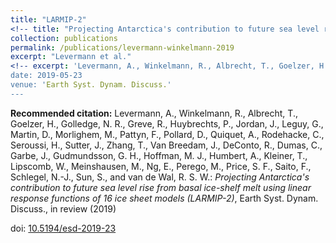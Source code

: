 ```yaml
---
title: "LARMIP-2"
<!-- title: "Projecting Antarctica's contribution to future sea level rise from basal ice-shelf melt using linear response functions of 16 ice sheet models (LARMIP-2)" -->
collection: publications
permalink: /publications/levermann-winkelmann-2019
excerpt: "Levermann et al."
<!-- excerpt: 'Levermann, A., Winkelmann, R., Albrecht, T., Goelzer, H., Golledge, N. R., Greve, R., Huybrechts, P., Jordan, J., Leguy, G., Martin, D., Morlighem, M., Pattyn, F., Pollard, D., Quiquet, A., Rodehacke, C., Seroussi, H., Sutter, J., Zhang, T., Van Breedam, J., DeConto, R., Dumas, C., <b>Garbe, J.</b>, Gudmundsson, G. H., Hoffman, M. J., Humbert, A., Kleiner, T., Lipscomb, W., Meinshausen, M., Ng, E., Perego, M., Price, S. F., Saito, F., Schlegel, N.-J., Sun, S., and van de Wal, R. S. W.: <i>Projecting Antarctica's contribution to future sea level rise from basal ice-shelf melt using linear response functions of 16 ice sheet models (LARMIP-2)</i>, Earth Syst. Dynam. Discuss., in review (2019)' -->
date: 2019-05-23
venue: 'Earth Syst. Dynam. Discuss.'
---
```


<b>Recommended citation:</b> Levermann, A., Winkelmann, R., Albrecht, T., Goelzer, H., Golledge, N. R., Greve, R., Huybrechts, P., Jordan, J., Leguy, G., Martin, D., Morlighem, M., Pattyn, F., Pollard, D., Quiquet, A., Rodehacke, C., Seroussi, H., Sutter, J., Zhang, T., Van Breedam, J., DeConto, R., Dumas, C., Garbe, J., Gudmundsson, G. H., Hoffman, M. J., Humbert, A., Kleiner, T., Lipscomb, W., Meinshausen, M., Ng, E., Perego, M., Price, S. F., Saito, F., Schlegel, N.-J., Sun, S., and van de Wal, R. S. W.: <i>Projecting Antarctica's contribution to future sea level rise from basal ice-shelf melt using linear response functions of 16 ice sheet models (LARMIP-2)</i>, Earth Syst. Dynam. Discuss., in review (2019)

doi: [10.5194/esd-2019-23](https://doi.org/10.5194/esd-2019-23 "https://doi.org/10.5194/esd-2019-23")

<!-- ## Abstract
The sea level contribution of the Antarctic ice sheet constitutes a large uncertainty in future sea level projections. Here we apply a linear response theory approach to 16 state-of-the-art ice sheet models to estimate the Antarctic ice sheet contribution from basal ice shelf melting within the 21st century. The purpose of this computation is to estimate the uncertainty that arises from large uncertainty in the external forcing that future warming may exert onto the ice sheet. While ice shelf melting is considered to be a major if not the largest perturbation of the ice sheet's flow into the ocean, the approach is neglecting a number of processes such as surface mass balance related contributions and mechanisms. In assuming linear response theory, we are able to capture complex temporal responses of the ice sheets, but we neglect any dampening or self-amplifying processes. This is particularly relevant in situations where an instability is dominating the ice loss. Results obtained here are thus relevant in particular wherever the ice loss is dominated by the forcing as opposed to an internal instability, for example in strong warming scenarios. In order to allow for comparison the methodology was chosen to be exactly the same as in an earlier study (Levermann et al., 2014), but with 16 instead of 5 ice sheet models. We include uncertainty in the atmospheric warming response to carbon emissions (full range of CMIP-5 climate model sensitivities), uncertainty in the oceanic transport to the Southern Ocean (obtained from the time-delayed and scaled oceanic subsurface warming in CMIP-5 models in relation to the global mean surface warming) and the observed range of responses of basal ice shelf melting to oceanic warming outside the ice shelf cavity. This uncertainty in basal ice shelf melting is then convoluted with the linear response functions of each of the 16 ice sheet models to obtain the ice flow response to the individual global warming path. The model median for the observational period from 1992 to 2017 is 9.6 mm with a likely range between 5.2 mm and 20.3 mm compared to the observed sea-level contribution from Antarctica of 7.4 mm with a standard deviation of 3.7 mm (Shepherd et al., 2018). For the so-called business-as-usual warming path, RCP-8.5, we obtain a median contribution of the Antarctic ice sheet to global mean sea-level rise within the 21st century of 17 cm with a likely range (66-percentile around the mean) between 9 cm and 36 cm and a very likely range (90-percentile around the mean) between 6 cm and 59 cm. For the RCP-2.6 warming path which will keep the global mean temperature below two degrees of global warming and is thus consistent with the Paris Climate Agreement yields a median of 13 cm of global mean sea-level contribution. The likely range for the RCP-2.6 scenario is between 7 cm and 25 cm and the very likely range is between 5 cm and 39 cm. The structural uncertainties in the method do not allow an interpretation of any higher uncertainty percentiles. We provide projections for the five Antarctic regions and for each model and each scenario, separately. The rate of sea level contribution is highest under the RCP-8.5 scenario. The maximum within the 21st century of the median value is 4 cm per decade with a likely range between 2 cm/dec and 8 cm/dec and a very likely range between 1 cm/dec and 13 cm/dec. -->